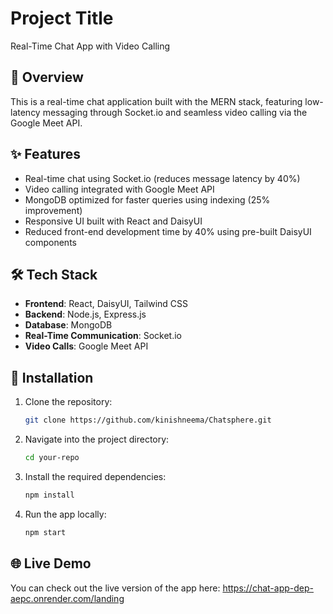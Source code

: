 # Project Title
Real-Time Chat App with Video Calling

## 📌 Overview
This is a real-time chat application built with the MERN stack, featuring low-latency messaging through Socket.io and seamless video calling via the Google Meet API.

## ✨ Features
- Real-time chat using Socket.io (reduces message latency by 40%)
- Video calling integrated with Google Meet API
- MongoDB optimized for faster queries using indexing (25% improvement)
- Responsive UI built with React and DaisyUI
- Reduced front-end development time by 40% using pre-built DaisyUI components

## 🛠️ Tech Stack
- **Frontend**: React, DaisyUI, Tailwind CSS  
- **Backend**: Node.js, Express.js  
- **Database**: MongoDB  
- **Real-Time Communication**: Socket.io  
- **Video Calls**: Google Meet API  

## 🔧 Installation
1. Clone the repository:
   ```bash
   git clone https://github.com/kinishneema/Chatsphere.git

2. Navigate into the project directory:
   ```bash  
   cd your-repo

3. Install the required dependencies:
   ```bash
   npm install

4. Run the app locally:
   ```bash
   npm start

## 🌐 Live Demo
You can check out the live version of the app here: https://chat-app-dep-aepc.onrender.com/landing

